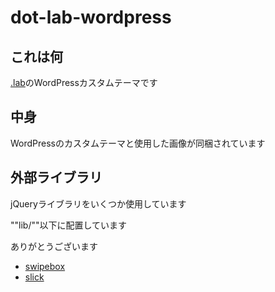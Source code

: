 # dot-lab-wordpress
## これは何
[.lab](http://dot-lab.xyz/)のWordPressカスタムテーマです

## 中身
WordPressのカスタムテーマと使用した画像が同梱されています

## 外部ライブラリ
jQueryライブラリをいくつか使用しています

""lib/""以下に配置しています

ありがとうございます

- [swipebox](http://brutaldesign.github.io/swipebox/)
- [slick](http://kenwheeler.github.io/slick/)



